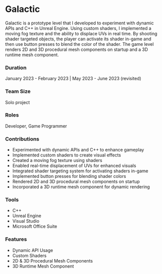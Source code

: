 # Galactic
Galactic is a prototype level that I developed to experiment with dynamic APIs and C++ in Unreal Engine. Using custom shaders, I implemented a moving fog texture and the ability to displace UVs in real time. By shooting shader targeted objects, the player can activate its shader in-game and then use button presses to blend the color of the shader. The game level renders 2D and 3D procedural mesh components on startup and a 3D runtime mesh component. 

### Duration
January 2023 - February 2023  |  May 2023 - June 2023 (revisited)

### Team Size
Solo project

### Roles
Developer, Game Programmer

### Contributions
- Experimented with dynamic APIs and C++ to enhance gameplay
- Implemented custom shaders to create visual effects
- Created a moving fog texture using shaders
- Enabled real-time displacement of UVs for enhanced visuals
- Integrated shader targeting system for activating shaders in-game
- Implemented button presses for blending shader colors
- Rendered 2D and 3D procedural mesh components on startup
- Incorporated a 3D runtime mesh component for dynamic rendering

### Tools
- C++
- Unreal Engine
- Visual Studio
- Microsoft Office Suite

### Features
- Dynamic API Usage
- Custom Shaders
- 2D & 3D Procedural Mesh Components
- 3D Runtime Mesh Component
